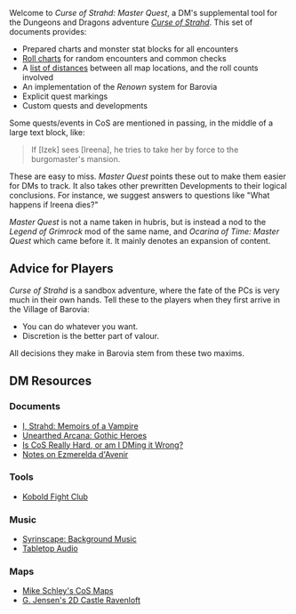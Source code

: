 Welcome to *Curse of Strahd: Master Quest*, a DM's supplemental tool for the
Dungeons and Dragons adventure [*Curse of
Strahd*](https://dnd.wizards.com/products/tabletop-games/rpg-products/curse-strahd).
This set of documents provides:

- Prepared charts and monster stat blocks for all encounters
- [Roll charts](./rolls.md) for random encounters and common checks
- A [list of distances](./travel.md) between all map locations, and the roll counts involved
- An implementation of the *Renown* system for Barovia
- Explicit quest markings
- Custom quests and developments

Some quests/events in CoS are mentioned in passing, in the middle of a large
text block, like:

> If [Izek] sees [Ireena], he tries to take her by force to the burgomaster's
> mansion.

These are easy to miss. *Master Quest* points these out to make them easier for
DMs to track. It also takes other prewritten Developments to their logical
conclusions. For instance, we suggest answers to questions like "What happens if
Ireena dies?"

*Master Quest* is not a name taken in hubris, but is instead a nod to the
*Legend of Grimrock* mod of the same name, and *Ocarina of Time: Master Quest*
which came before it. It mainly denotes an expansion of content.

## Advice for Players

*Curse of Strahd* is a sandbox adventure, where the fate of the PCs is very much
in their own hands. Tell these to the players when they first arrive in the
Village of Barovia:

- You can do whatever you want.
- Discretion is the better part of valour.

All decisions they make in Barovia stem from these two maxims.

## DM Resources

### Documents
- [I, Strahd: Memoirs of a Vampire](https://www.amazon.ca/Strahd-Memoirs-Vampire-Ravenloft-Covenant-ebook/dp/B00BABT0W2/ref=sr_1_1?ie=UTF8&qid=1511750878&sr=8-1&keywords=i%2C+strahd)
- [Unearthed Arcana: Gothic Heroes](https://dnd.wizards.com/sites/default/files/media/upload/articles/UA%20Gothic%20Characters.pdf)
- [Is CoS Really Hard, or am I DMing it Wrong?](http://rpg.stackexchange.com/questions/79298/is-curse-of-strahd-really-hard-or-am-i-dming-it-wrong)
- [Notes on Ezmerelda d'Avenir](https://www.reddit.com/r/CurseofStrahd/comments/8wct9k/my_notes_on_ezmerelda_davenir_vistani_monster/)

### Tools
- [Kobold Fight Club](http://kobold.club/fight/#/encounter-builder)

### Music
- [Syrinscape: Background Music](https://syrinscape.com/about-syrinscape/)
- [Tabletop Audio](https://tabletopaudio.com/)

### Maps

- [Mike Schley's CoS Maps](http://prints.mikeschley.com/p678546160)
- [G. Jensen's 2D Castle Ravenloft](https://www.dmsguild.com/product/185990/Castle-Ravenloft-hires-colour-jpg-maps)
